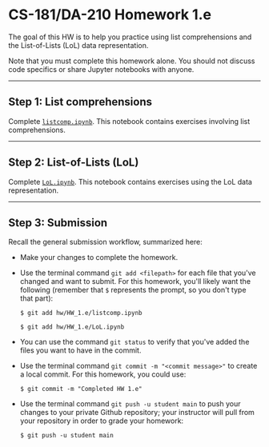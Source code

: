 # CS-181/DA-210 Homework 1.e

The goal of this HW is to help you practice using list comprehensions and the List-of-Lists (LoL) data representation.

Note that you must complete this homework alone.  You should not discuss code specifics or share Jupyter notebooks with anyone.

---

## Step 1: List comprehensions

Complete [`listcomp.ipynb`](listcomp.ipynb).  This notebook contains exercises involving list comprehensions.

---

## Step 2: List-of-Lists (LoL)

Complete [`LoL.ipynb`](LoL.ipynb).  This notebook contains exercises using the LoL data representation.

---

## Step 3: Submission

Recall the general  submission workflow, summarized here:

- Make your changes to complete the homework.

- Use the terminal command `git add <filepath>` for each file that you've changed and want to submit.  For this homework, you'll likely want the following (remember that `$` represents the prompt, so you don't type that part):

    ```
    $ git add hw/HW_1.e/listcomp.ipynb

    $ git add hw/HW_1.e/LoL.ipynb
    ```

- You can use the command `git status` to verify that you've added the files you want to have in the commit.

- Use the terminal command `git commit -m "<commit message>"` to create a local commit.  For this homework, you could use:

    ```
    $ git commit -m "Completed HW 1.e"
    ```

- Use the terminal command `git push -u student main` to push your changes to your private Github repository; your instructor will pull from your repository in order to grade your homework:

    ```
    $ git push -u student main
    ```